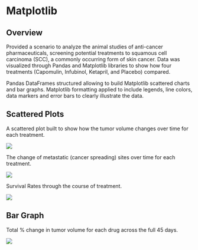 # Matplotlib

## Overview

Provided a scenario to analyze the animal studies of anti-cancer pharmaceuticals, screening potential treatments to squamous cell carcinoma (SCC), a commonly occurring form of skin cancer.  Data was visualized through Pandas and Matplotlib libraries to show how four treatments (Capomulin, Infubinol, Ketapril, and Placebo) compared.

Pandas DataFrames structured allowing to build Matplotlib scattered charts and bar graphs.  Matplotlib formatting applied to include legends, line colors, data markers and error bars to clearly illustrate the data.

## Scattered Plots

A scattered plot built to show how the tumor volume changes over time for each treatment.

![](tumor_change.png)


The change of metastatic (cancer spreading) sites over time for each treatment.

![](metastatic_mean.png)

Survival Rates through the course of treatment.

![](survival_rate.png)

## Bar Graph

Total % change in tumor volume for each drug across the full 45 days.

![](tumor_change.png)
